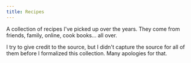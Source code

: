 ```yaml
---
title: Recipes
---
```


A collection of recipes I've picked up over the years. They come from friends,
family, online, cook books... all over. 

I try to give credit to the source, but I didn't capture the source for all of 
them before I formalized this collection. Many apologies for that.